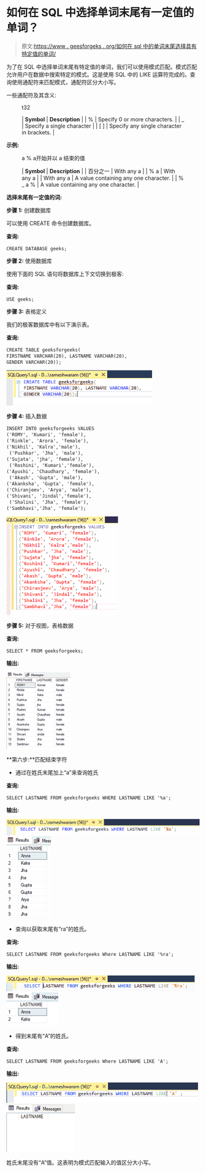 # 如何在 SQL 中选择单词末尾有一定值的单词？

> 原文:[https://www . geesforgeks . org/如何在 sql 中的单词末尾选择具有特定值的单词/](https://www.geeksforgeeks.org/how-to-select-words-with-certain-values-at-the-end-of-word-in-sql/)

为了在 SQL 中选择单词末尾有特定值的单词，我们可以使用模式匹配。模式匹配允许用户在数据中搜索特定的模式。这是使用 SQL 中的 LIKE 运算符完成的。查询使用通配符来匹配模式，通配符区分大小写。

一些通配符及其含义:

<figure class="table">t32

| **Symbol** | **Description** |
| % | Specify 0 or more characters. |
| _ | Specify a single character |
| [ ] | Specify any single character in brackets. |

</figure>

**示例:**

<figure class="table">a % a开始并以 a 结束的值

| **Symbol** | **Description** |
| 百分之一 | With any a |
| % a | With any a |
| With any a | A value containing any one character. |
| % _ a % | A value containing any one character. |

</figure>

**选择末尾有一定值的词:**

**步骤 1:** 创建数据库

可以使用 CREATE 命令创建数据库。

**查询:**

```
CREATE DATABASE geeks;
```

**步骤 2:** 使用数据库

使用下面的 SQL 语句将数据库上下文切换到极客:

**查询:**

```
USE geeks;
```

**步骤 3:** 表格定义

我们的极客数据库中有以下演示表。

**查询:**

```
CREATE TABLE geeksforgeeks(
FIRSTNAME VARCHAR(20), LASTNAME VARCHAR(20),
GENDER VARCHAR(20));
```

![](img/30cf723ab8312c666d12265097a319d3.png)

**步骤 4:** 插入数据

```
INSERT INTO geeksforgeeks VALUES
('ROMY', 'Kumari', 'female'), 
('Rinkle', 'Arora', 'female'),
('Nikhil', 'Kalra','male'),
 ('Pushkar', 'Jha', 'male'),
('Sujata', 'jha', 'female'),
 ('Roshini', 'Kumari','female'),
('Ayushi', 'Chaudhary', 'female'),
 ('Akash', 'Gupta', 'male'),
('Akanksha', 'Gupta', 'female'), 
('Chiranjeev', 'Arya', 'male'),
('Shivani', 'Jindal','female'),
 ('Shalini', 'Jha', 'female'),
('Sambhavi','Jha', 'female');
```

![](img/a2c2458798e4c112f9f26f82f444138d.png)

**步骤 5:** 对于视图，表格数据

**查询:**

```
SELECT * FROM geeksforgeeks;
```

**输出:**

![](img/08114cd6b71263e27c5572f50ccfe74d.png)

**第六步:**匹配结束字符

*   通过在姓氏末尾加上“a”来查询姓氏

**查询:**

```
SELECT LASTNAME FROM geeksforgeeks WHERE LASTNAME LIKE '%a';
```

**输出:**

![](img/f0eadcd387decef99b6d593b86696f36.png) ![](img/6772d28b6796bea6269d2545cc40193d.png)

*   查询以获取末尾有“ra”的姓氏。

**查询:**

```
SELECT LASTNAME FROM geeksforgeeks Where LASTNAME LIKE '%ra';
```

**输出:**

![](img/4232c0d08538de505589936f70d4ad48.png) ![](img/3f31a684b72fd7f553295abca110f28f.png)

*   得到末尾有“A”的姓氏。

**查询:**

```
SELECT LASTNAME FROM geeksforgeeks Where LASTNAME LIKE 'A';
```

**输出:**

![](img/c517effd3a503b93abcd239bdc6206cd.png) ![](img/7261b230c8a8c50f448220f30ba5269f.png)

姓氏末尾没有“A”值。这表明为模式匹配输入的值区分大小写。